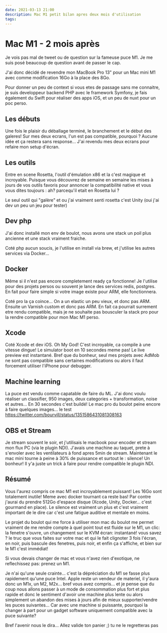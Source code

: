 ```yaml
---
date: 2021-03-13 21:00
description: Mac M1 petit bilan apres deux mois d'utilisation
tags: 
---
```


# Mac M1 - 2 mois après

Je vois pas mal de tweet ou de question sur la fameuse puce M1. Je me suis posé beaucoup de question avant de passer le cap.

J'ai donc décidé de revendre mon MacBook Pro 13" pour un Mac mini M1 avec comme modification 16Go à la place des 8Go.

Pour donner un peu de context si vous etes de passage sans me connaitre, je suis developpeur backend PHP avec le framework Symfony, je fais également du Swift pour réaliser des apps iOS, et un peu de nuxt pour un poc perso.

## Les débuts
Une fois le plaisir du déballage terminé, le branchement et le début des galeres! Sur mes deux ecrans, l'un est pas compatible, pourquoi ? Aucune idée et ça restera sans response... J'ai revendu mes deux ecrans pour refaire mon setup d'écran.

## Les outils
Entre en scene Rosetta, l'outil d'émulation x86 et la c'est magique et incroyable. Puisque vous découvrez de semaine en semaine les mises à jours de vos outils favoris pour annoncer la compatibilité native et vous vous dites toujours : ah? parcequ'il etait en Rosetta lui ?

Le seul outil qui "galère" et ou j'ai vraiment senti rosetta c'est Unity (oui j'ai dev un peu un jeu pour tester)

## Dev php
J'ai donc installé mon env de boulot, nous avons une stack un poil plus ancienne et une stack vraiment fraiche.

Coté php aucun soucis, je l'utilise en install via brew, et j'utilise les autres services via Docker... 

## Docker
Même si il n'est pas encore completement ready ça fonctionne! Je l'utilise pour des projets persos ou souvent je lance des services redis, postgres. En fait pour faire simple si votre image existe pour ARM, elle fonctionnera.

Coté pro la ça coince... On a un elastic un peu vieux, et donc pas ARM. Ensuite un Varnish custom et donc pas ARM. En fait ca pourrait surrement etre rendu compatible, mais je ne souhaite pas bousculer la stack pro pour la rendre compatible pour mon Mac M1 perso.

## Xcode
Coté Xcode et dev iOS. Oh My God! C'est incroyable, ca compile à une vitesse dingue! Le simulator boot en 10 secondes meme pas! Le live preview est instantané. Bref que du bonheur, seul mes projets avec AdMob ne sont pas compatible sans certaines modifications ou alors il faut forcement utiliser l'iPhone pour debugger.

## Machine learning
La puce est vendu comme capatable de faire du ML. J'ai donc voulu réaliser un classifier, 950 images, deux categories + transformation, noise et autres... En 30 secondes c'est buildé! Le mac pro du boulot peine encore à faire quelques images... le test https://twitter.com/bourvill/status/1351586431081308163

## OBS et Stream
Je stream souvent le soir, et j'utilisais le macbook pour encoder et stream mon flux PC (via le plugin NDI).
J'avais une machine au taquet, prete à s'envoler avec les ventilateurs à fond apres 5min de stream. Maintenant le mac mini tourne à peine à 30% de puissance et surtout le : silence! Un bonheur! Il y'a juste un trick à faire pour rendre compatible le plugin NDI.

## Résumé
Vous l'aurez compris ce mac M1 est incroyablement puissant! Les 16Go sont totalement inutile! Meme avec docker tournant ca reste bas! Par contre j'aurai du prendre 512Go d'espace disque (Xcode, Unity, Docker... c'est gourmand en place). Le silence est vraiment un plus et c'est vraiment important de le dire car c'est une fatigue auditive et mentale en moins.

Le projet du boulot qui me force à utiliser mon mac du boulot me permet vraiment de me rendre compte à quel point tout est fluide sur le M1, un clic: la fenetre s'ouvre, un changement sur le KVM écran: instantané! vous savez ? le truc que vous faites sur votre mac et qui le fait clignoter 3 fois l'écran, en noir, puis bascule des fenetres, puis noir, et enfin ça s'affiche, et bien sur le M1 c'est immédiat! 

Si vous devais changer de mac et vous n'avez rien d'exotique, ne reflechissez pas: prenez un M1.

Je n'ai qu'une seule crainte... c'est la dépréciation du M1 se fasse plus rapidement qu'une puce Intel. Apple reste un vendeur de materiel, il y'aura donc un M1x, un M2, M2x... bref vous avez compris... et je pense que du coup nous allons passer à un mode de consommation plus fort et plus rapide et donc le sentiment d'avoir une machine plus lente ou alors simplement un abandon des mises à jours afin de mieux supporter/vendre les puces suivantes... Car avec une machine si puissante, pourquoi la changer à part pour un gadget software uniquement compatible avec la puce suivante?

Bref l'avenir nous le dira... Allez valide ton panier ;) tu ne le regretteras pas
